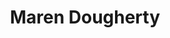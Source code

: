 ---
title: 'Maren Dougherty'
first_name: 'Maren'
last_name: 'Dougherty'
org_title: 'n/a'
organization: 'n/a'
state: 'CA'
email: ''
phone: ''
chair: 
active: 
assignee: 'marendougherty'

---